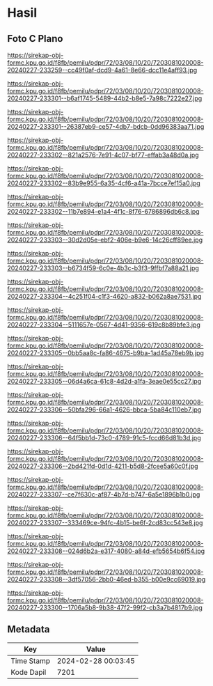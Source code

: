 # Hasil

## Foto C Plano

https://sirekap-obj-formc.kpu.go.id/f8fb/pemilu/pdpr/72/03/08/10/20/7203081020008-20240227-233259--cc49f0af-dcd9-4a61-8e66-dcc11e4aff93.jpg

https://sirekap-obj-formc.kpu.go.id/f8fb/pemilu/pdpr/72/03/08/10/20/7203081020008-20240227-233301--b6af1745-5489-44b2-b8e5-7a98c7222e27.jpg

https://sirekap-obj-formc.kpu.go.id/f8fb/pemilu/pdpr/72/03/08/10/20/7203081020008-20240227-233301--26387eb9-ce57-4db7-bdcb-0dd96383aa71.jpg

https://sirekap-obj-formc.kpu.go.id/f8fb/pemilu/pdpr/72/03/08/10/20/7203081020008-20240227-233302--821a2576-7e91-4c07-bf77-effab3a48d0a.jpg

https://sirekap-obj-formc.kpu.go.id/f8fb/pemilu/pdpr/72/03/08/10/20/7203081020008-20240227-233302--83b9e955-6a35-4cf6-a41a-7bcce7ef15a0.jpg

https://sirekap-obj-formc.kpu.go.id/f8fb/pemilu/pdpr/72/03/08/10/20/7203081020008-20240227-233302--11b7e894-e1a4-4f1c-8f76-6786896db6c8.jpg

https://sirekap-obj-formc.kpu.go.id/f8fb/pemilu/pdpr/72/03/08/10/20/7203081020008-20240227-233303--30d2d05e-ebf2-406e-b9e6-14c26cff89ee.jpg

https://sirekap-obj-formc.kpu.go.id/f8fb/pemilu/pdpr/72/03/08/10/20/7203081020008-20240227-233303--b6734f59-6c0e-4b3c-b3f3-9ffbf7a88a21.jpg

https://sirekap-obj-formc.kpu.go.id/f8fb/pemilu/pdpr/72/03/08/10/20/7203081020008-20240227-233304--4c251f04-c1f3-4620-a832-b062a8ae7531.jpg

https://sirekap-obj-formc.kpu.go.id/f8fb/pemilu/pdpr/72/03/08/10/20/7203081020008-20240227-233304--5111657e-0567-4d41-9356-619c8b89bfe3.jpg

https://sirekap-obj-formc.kpu.go.id/f8fb/pemilu/pdpr/72/03/08/10/20/7203081020008-20240227-233305--0bb5aa8c-fa86-4675-b9ba-1ad45a78eb9b.jpg

https://sirekap-obj-formc.kpu.go.id/f8fb/pemilu/pdpr/72/03/08/10/20/7203081020008-20240227-233305--06d4a6ca-61c8-4d2d-a1fa-3eae0e55cc27.jpg

https://sirekap-obj-formc.kpu.go.id/f8fb/pemilu/pdpr/72/03/08/10/20/7203081020008-20240227-233306--50bfa296-66a1-4626-bbca-5ba84c110eb7.jpg

https://sirekap-obj-formc.kpu.go.id/f8fb/pemilu/pdpr/72/03/08/10/20/7203081020008-20240227-233306--64f5bb1d-73c0-4789-91c5-fccd66d81b3d.jpg

https://sirekap-obj-formc.kpu.go.id/f8fb/pemilu/pdpr/72/03/08/10/20/7203081020008-20240227-233306--2bd421fd-0d1d-4211-b5d8-2fcee5a60c0f.jpg

https://sirekap-obj-formc.kpu.go.id/f8fb/pemilu/pdpr/72/03/08/10/20/7203081020008-20240227-233307--ce7f630c-af87-4b7d-b747-6a5e1896b1b0.jpg

https://sirekap-obj-formc.kpu.go.id/f8fb/pemilu/pdpr/72/03/08/10/20/7203081020008-20240227-233307--333469ce-94fc-4b15-be6f-2cd83cc543e8.jpg

https://sirekap-obj-formc.kpu.go.id/f8fb/pemilu/pdpr/72/03/08/10/20/7203081020008-20240227-233308--024d6b2a-e317-4080-a84d-efb5654b6f54.jpg

https://sirekap-obj-formc.kpu.go.id/f8fb/pemilu/pdpr/72/03/08/10/20/7203081020008-20240227-233308--3df57056-2bb0-46ed-b355-b00e9cc69019.jpg

https://sirekap-obj-formc.kpu.go.id/f8fb/pemilu/pdpr/72/03/08/10/20/7203081020008-20240227-233300--1706a5b8-9b38-47f2-99f2-cb3a7b4817b9.jpg


## Metadata

| Key        | Value               |
| ---------- | ------------------- |
| Time Stamp | 2024-02-28 00:03:45 |
| Kode Dapil | 7201                |




